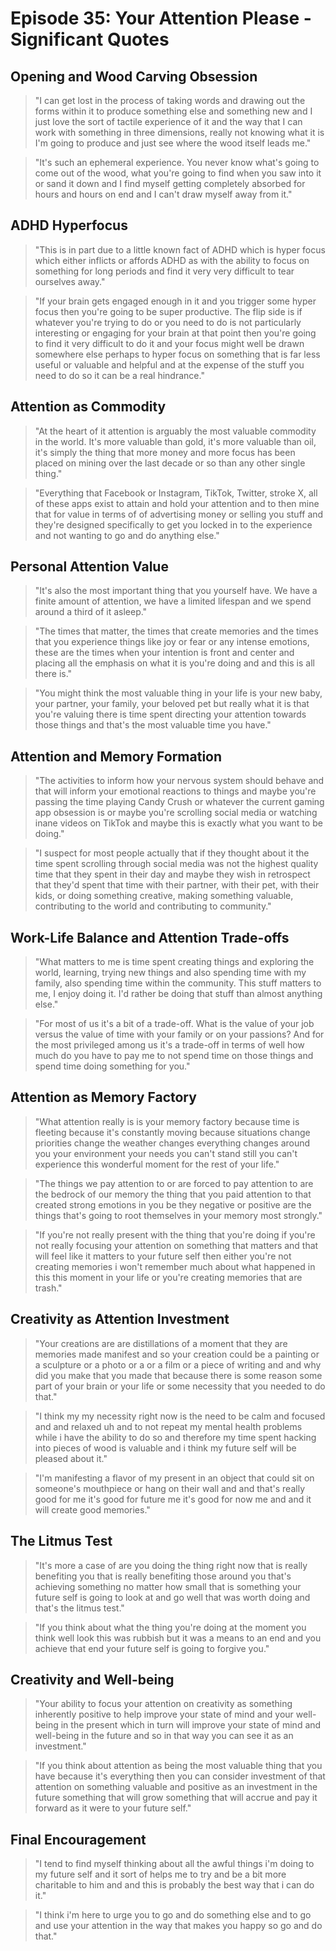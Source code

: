 # Episode 35: Your Attention Please - Significant Quotes

## Opening and Wood Carving Obsession

> "I can get lost in the process of taking words and drawing out the forms within it to produce something else and something new and I just love the sort of tactile experience of it and the way that I can work with something in three dimensions, really not knowing what it is I'm going to produce and just see where the wood itself leads me."

> "It's such an ephemeral experience. You never know what's going to come out of the wood, what you're going to find when you saw into it or sand it down and I find myself getting completely absorbed for hours and hours on end and I can't draw myself away from it."

## ADHD Hyperfocus

> "This is in part due to a little known fact of ADHD which is hyper focus which either inflicts or affords ADHD as with the ability to focus on something for long periods and find it very very difficult to tear ourselves away."

> "If your brain gets engaged enough in it and you trigger some hyper focus then you're going to be super productive. The flip side is if whatever you're trying to do or you need to do is not particularly interesting or engaging for your brain at that point then you're going to find it very difficult to do it and your focus might well be drawn somewhere else perhaps to hyper focus on something that is far less useful or valuable and helpful and at the expense of the stuff you need to do so it can be a real hindrance."

## Attention as Commodity

> "At the heart of it attention is arguably the most valuable commodity in the world. It's more valuable than gold, it's more valuable than oil, it's simply the thing that more money and more focus has been placed on mining over the last decade or so than any other single thing."

> "Everything that Facebook or Instagram, TikTok, Twitter, stroke X, all of these apps exist to attain and hold your attention and to then mine that for value in terms of of advertising money or selling you stuff and they're designed specifically to get you locked in to the experience and not wanting to go and do anything else."

## Personal Attention Value

> "It's also the most important thing that you yourself have. We have a finite amount of attention, we have a limited lifespan and we spend around a third of it asleep."

> "The times that matter, the times that create memories and the times that you experience things like joy or fear or any intense emotions, these are the times when your intention is front and center and placing all the emphasis on what it is you're doing and and this is all there is."

> "You might think the most valuable thing in your life is your new baby, your partner, your family, your beloved pet but really what it is that you're valuing there is time spent directing your attention towards those things and that's the most valuable time you have."

## Attention and Memory Formation

> "The activities to inform how your nervous system should behave and that will inform your emotional reactions to things and maybe you're passing the time playing Candy Crush or whatever the current gaming app obsession is or maybe you're scrolling social media or watching inane videos on TikTok and maybe this is exactly what you want to be doing."

> "I suspect for most people actually that if they thought about it the time spent scrolling through social media was not the highest quality time that they spent in their day and maybe they wish in retrospect that they'd spent that time with their partner, with their pet, with their kids, or doing something creative, making something valuable, contributing to the world and contributing to community."

## Work-Life Balance and Attention Trade-offs

> "What matters to me is time spent creating things and exploring the world, learning, trying new things and also spending time with my family, also spending time within the community. This stuff matters to me, I enjoy doing it. I'd rather be doing that stuff than almost anything else."

> "For most of us it's a bit of a trade-off. What is the value of your job versus the value of time with your family or on your passions? And for the most privileged among us it's a trade-off in terms of well how much do you have to pay me to not spend time on those things and spend time doing something for you."

## Attention as Memory Factory

> "What attention really is is your memory factory because time is fleeting because it's constantly moving because situations change priorities change the weather changes everything changes around you your environment your needs you can't stand still you can't experience this wonderful moment for the rest of your life."

> "The things we pay attention to or are forced to pay attention to are the bedrock of our memory the thing that you paid attention to that created strong emotions in you be they negative or positive are the things that's going to root themselves in your memory most strongly."

> "If you're not really present with the thing that you're doing if you're not really focusing your attention on something that matters and that will feel like it matters to your future self then either you're not creating memories i won't remember much about what happened in this this moment in your life or you're creating memories that are trash."

## Creativity as Attention Investment

> "Your creations are are distillations of a moment that they are memories made manifest and so your creation could be a painting or a sculpture or a photo or a or a film or a piece of writing and and why did you make that you made that because there is some reason some part of your brain or your life or some necessity that you needed to do that."

> "I think my my necessity right now is the need to be calm and focused and and relaxed uh and to not repeat my mental health problems while i have the ability to do so and therefore my time spent hacking into pieces of wood is valuable and i think my future self will be pleased about it."

> "I'm manifesting a flavor of my present in an object that could sit on someone's mouthpiece or hang on their wall and and that's really good for me it's good for future me it's good for now me and and it will create good memories."

## The Litmus Test

> "It's more a case of are you doing the thing right now that is really benefiting you that is really benefiting those around you that's achieving something no matter how small that is something your future self is going to look at and go well that was worth doing and that's the litmus test."

> "If you think about what the thing you're doing at the moment you think well look this was rubbish but it was a means to an end and you achieve that end your future self is going to forgive you."

## Creativity and Well-being

> "Your ability to focus your attention on creativity as something inherently positive to help improve your state of mind and your well-being in the present which in turn will improve your state of mind and well-being in the future and so in that way you can see it as an investment."

> "If you think about attention as being the most valuable thing that you have because it's everything then you can consider investment of that attention on something valuable and positive as an investment in the future something that will grow something that will accrue and pay it forward as it were to your future self."

## Final Encouragement

> "I tend to find myself thinking about all the awful things i'm doing to my future self and it sort of helps me to try and be a bit more charitable to him and and this is probably the best way that i can do it."

> "I think i'm here to urge you to go and do something else and to go and use your attention in the way that makes you happy so go and do that."
